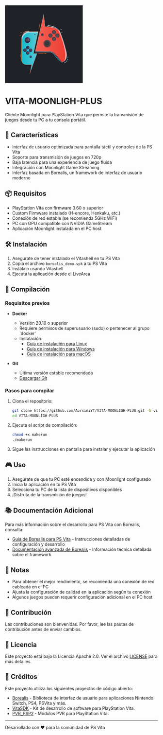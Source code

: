 ![VITA-MOONLIGH-PLUS Logo](resources/img/demo_icon.jpg)

# VITA-MOONLIGH-PLUS

Cliente Moonlight para PlayStation Vita que permite la transmisión de juegos desde tu PC a tu consola portátil.

## 🚀 Características

- Interfaz de usuario optimizada para pantalla táctil y controles de la PS Vita
- Soporte para transmisión de juegos en 720p
- Baja latencia para una experiencia de juego fluida
- Integración con Moonlight Game Streaming
- Interfaz basada en Borealis, un framework de interfaz de usuario moderno

## 📦 Requisitos

- PlayStation Vita con firmware 3.60 o superior
- Custom Firmware instalado (H-encore, Henkaku, etc.)
- Conexión de red estable (se recomienda 5GHz WiFi)
- PC con GPU compatible con NVIDIA GameStream
- Aplicación Moonlight instalada en el PC host

## 🛠️ Instalación

1. Asegúrate de tener instalado el Vitashell en tu PS Vita
2. Copia el archivo `borealis_demo.vpk` a tu PS Vita
3. Instálalo usando Vitashell
4. Ejecuta la aplicación desde el LiveArea

## 🔧 Compilación

### Requisitos previos

- **Docker**
  - Versión 20.10 o superior
  - Requiere permisos de superusuario (sudo) o pertenecer al grupo 'docker'
  - Instalación:
    - [Guía de instalación para Linux](https://docs.docker.com/engine/install/)
    - [Guía de instalación para Windows](https://docs.docker.com/desktop/windows/install/)
    - [Guía de instalación para macOS](https://docs.docker.com/desktop/mac/install/)

- **Git**
  - Última versión estable recomendada
  - [Descargar Git](https://git-scm.com/downloads)

### Pasos para compilar

1. Clona el repositorio:
   ```bash
   git clone https://github.com/AorsiniYT/VITA-MOONLIGH-PLUS.git -b vita
   cd VITA-MOONLIGH-PLUS
   ```

2. Ejecuta el script de compilación:
   ```bash
   chmod +x makerun
   ./makerun
   ```

3. Sigue las instrucciones en pantalla para instalar y ejecutar la aplicación

## 🎮 Uso

1. Asegúrate de que tu PC esté encendida y con Moonlight configurado
2. Inicia la aplicación en tu PS Vita
3. Selecciona tu PC de la lista de dispositivos disponibles
4. ¡Disfruta de la transmisión de juegos!

## 📚 Documentación Adicional

Para más información sobre el desarrollo para PS Vita con Borealis, consulta:

- [Guía de Borealis para PS Vita](https://github.com/xfangfang/borealis/wiki/PS-Vita) - Instrucciones detalladas de configuración y desarrollo
- [Documentación avanzada de Borealis](https://gist.github.com/xfangfang/305da139721ad4e96d7a9d9a1a550a9d) - Información técnica detallada sobre el framework

## 📝 Notas

- Para obtener el mejor rendimiento, se recomienda una conexión de red cableada en el PC
- Ajusta la configuración de calidad en la aplicación según tu conexión
- Algunos juegos pueden requerir configuración adicional en el PC host

## 🤝 Contribución

Las contribuciones son bienvenidas. Por favor, lee las pautas de contribución antes de enviar cambios.

## 📄 Licencia

Este proyecto está bajo la Licencia Apache 2.0. Ver el archivo [LICENSE](LICENSE) para más detalles.

## 🙏 Créditos

Este proyecto utiliza los siguientes proyectos de código abierto:

- [Borealis](https://github.com/xfangfang/borealis) - Biblioteca de interfaz de usuario para aplicaciones Nintendo Switch, PS4, PSVita y más.
- [VitaSDK](https://github.com/vitasdk/vdpm) - Kit de desarrollo de software para PlayStation Vita.
- [PVR_PSP2](https://github.com/GrapheneCt/PVR_PSP2) - Módulos PVR para PlayStation Vita.

---

Desarrollado con ❤️ para la comunidad de PS Vita